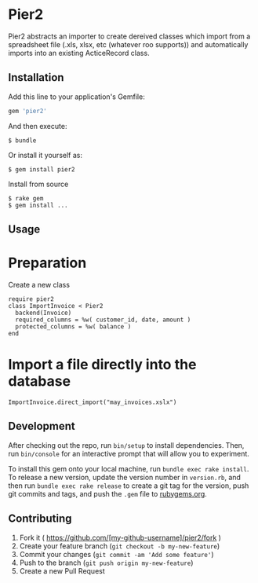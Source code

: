 # Pier2

Pier2 abstracts an importer to create dereived classes which import from a spreadsheet file (.xls, xlsx, etc (whatever roo supports)) and automatically imports into an existing ActiceRecord class.

## Installation

Add this line to your application's Gemfile:

```ruby
gem 'pier2'
```

And then execute:

    $ bundle

Or install it yourself as:

    $ gem install pier2

Install from source

    $ rake gem
    $ gem install ...

## Usage

# Preparation
Create a new class

```
require pier2
class ImportInvoice < Pier2
  backend(Invoice)
  required_columns = %w( customer_id, date, amount )
  protected_columns = %w( balance )
end
```

# Import a file directly into the database

```
ImportInvoice.direct_import("may_invoices.xslx")
```

## Development

After checking out the repo, run `bin/setup` to install dependencies. Then, run `bin/console` for an interactive prompt that will allow you to experiment.

To install this gem onto your local machine, run `bundle exec rake install`. To release a new version, update the version number in `version.rb`, and then run `bundle exec rake release` to create a git tag for the version, push git commits and tags, and push the `.gem` file to [rubygems.org](https://rubygems.org).

## Contributing

1. Fork it ( https://github.com/[my-github-username]/pier2/fork )
2. Create your feature branch (`git checkout -b my-new-feature`)
3. Commit your changes (`git commit -am 'Add some feature'`)
4. Push to the branch (`git push origin my-new-feature`)
5. Create a new Pull Request

